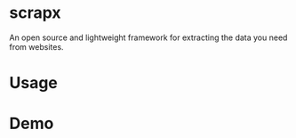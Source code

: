 # scrapx
 An open source and lightweight framework for extracting the data you need from websites.


# Usage

# Demo

